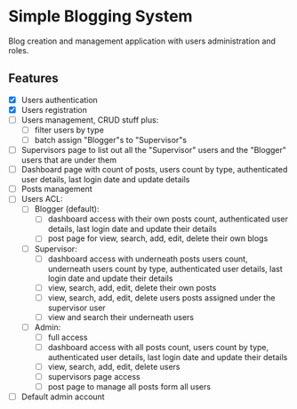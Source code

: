 # Simple Blogging System

Blog creation and management application with users administration and roles.

## Features

-   [x] Users authentication
-   [x] Users registration
-   [ ] Users management, CRUD stuff plus:
    -   [ ] filter users by type
    -   [ ] batch assign "Blogger"s to "Supervisor"s
-   [ ] Supervisors page to list out all the "Supervisor" users and the "Blogger" users that are under them
-   [ ] Dashboard page with count of posts, users count by type, authenticated user details, last login date and update details
-   [ ] Posts management
-   [ ] Users ACL:
    -   [ ] Blogger (default):
        -   [ ] dashboard access with their own posts count, authenticated user details, last login date and update their details
        -   [ ] post page for view, search, add, edit, delete their own blogs
    -   [ ] Supervisor:
        -   [ ] dashboard access with underneath posts users count, underneath users count by type, authenticated user details, last login date and update their details
        -   [ ] view, search, add, edit, delete their own posts
        -   [ ] view, search, add, edit, delete users posts assigned under the supervisor user
        -   [ ] view and search their underneath users
    -   [ ] Admin:
        -   [ ] full access
        -   [ ] dashboard access with all posts count, users count by type, authenticated user details, last login date and update their details
        -   [ ] view, search, add, edit, delete users
        -   [ ] supervisors page access
        -   [ ] post page to manage all posts form all users
-   [ ] Default admin account
